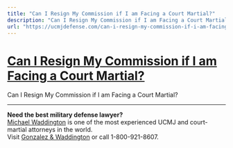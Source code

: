 ```yaml
---
title: "Can I Resign My Commission if I am Facing a Court Martial?"
description: "Can I Resign My Commission if I am Facing a Court Martial?"
url: "https://ucmjdefense.com/can-i-resign-my-commission-if-i-am-facing-a-court-martial.html"
---
```


# [Can I Resign My Commission if I am Facing a Court Martial?](https://ucmjdefense.com/can-i-resign-my-commission-if-i-am-facing-a-court-martial.html)

Can I Resign My Commission if I am Facing a Court Martial?

---

**Need the best military defense lawyer?**  
[Michael Waddington](https://ucmjdefense.com/attorneys/michael-stewart-waddington-partner.html) is one of the most experienced UCMJ and court-martial attorneys in the world.  
Visit [Gonzalez & Waddington](https://ucmjdefense.com) or call 1-800-921-8607.
